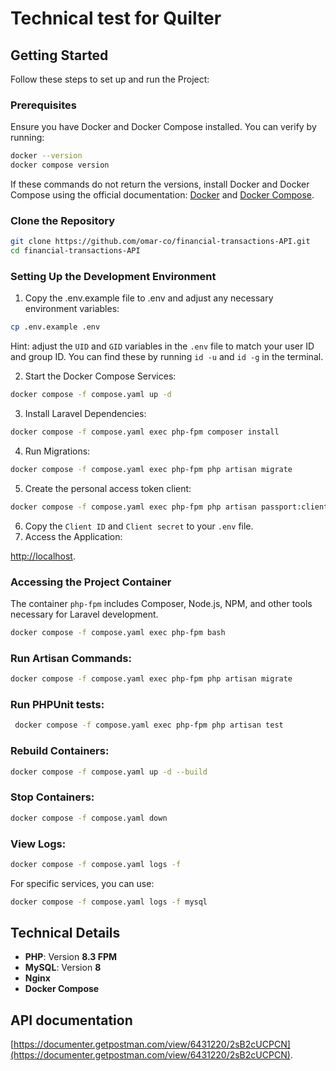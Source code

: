 # Technical test for Quilter

## Getting Started

Follow these steps to set up and run the Project:

### Prerequisites
Ensure you have Docker and Docker Compose installed. You can verify by running:

```bash
docker --version
docker compose version
```

If these commands do not return the versions, install Docker and Docker Compose using the official documentation: [Docker](https://docs.docker.com/get-docker/) and [Docker Compose](https://docs.docker.com/compose/install/).

### Clone the Repository

```bash
git clone https://github.com/omar-co/financial-transactions-API.git
cd financial-transactions-API
```

### Setting Up the Development Environment

1. Copy the .env.example file to .env and adjust any necessary environment variables:

```bash
cp .env.example .env
```

Hint: adjust the `UID` and `GID` variables in the `.env` file to match your user ID and group ID. You can find these by running `id -u` and `id -g` in the terminal.

2. Start the Docker Compose Services:

```bash
docker compose -f compose.yaml up -d
```

3. Install Laravel Dependencies:

```bash
docker compose -f compose.yaml exec php-fpm composer install
```

4. Run Migrations:

```bash
docker compose -f compose.yaml exec php-fpm php artisan migrate
```

5. Create the personal access token client:

```bash
docker compose -f compose.yaml exec php-fpm php artisan passport:client --personal
```

6. Copy the `Client ID` and `Client secret` to your `.env` file.
7. Access the Application:

[http://localhost](http://localhost).

### Accessing the Project Container

The container `php-fpm` includes Composer, Node.js, NPM, and other tools necessary for Laravel development.

```bash
docker compose -f compose.yaml exec php-fpm bash
```

### Run Artisan Commands:

```bash
docker compose -f compose.yaml exec php-fpm php artisan migrate
```

### Run PHPUnit tests:

```bash
 docker compose -f compose.yaml exec php-fpm php artisan test
```

### Rebuild Containers:

```bash
docker compose -f compose.yaml up -d --build
```

### Stop Containers:

```bash
docker compose -f compose.yaml down
```

### View Logs:

```bash
docker compose -f compose.yaml logs -f
```

For specific services, you can use:

```bash
docker compose -f compose.yaml logs -f mysql
```

## Technical Details

- **PHP**: Version **8.3 FPM**
- **MySQL**: Version **8**
- **Nginx**
- **Docker Compose**

## API documentation

[https://documenter.getpostman.com/view/6431220/2sB2cUCPCN](https://documenter.getpostman.com/view/6431220/2sB2cUCPCN).
